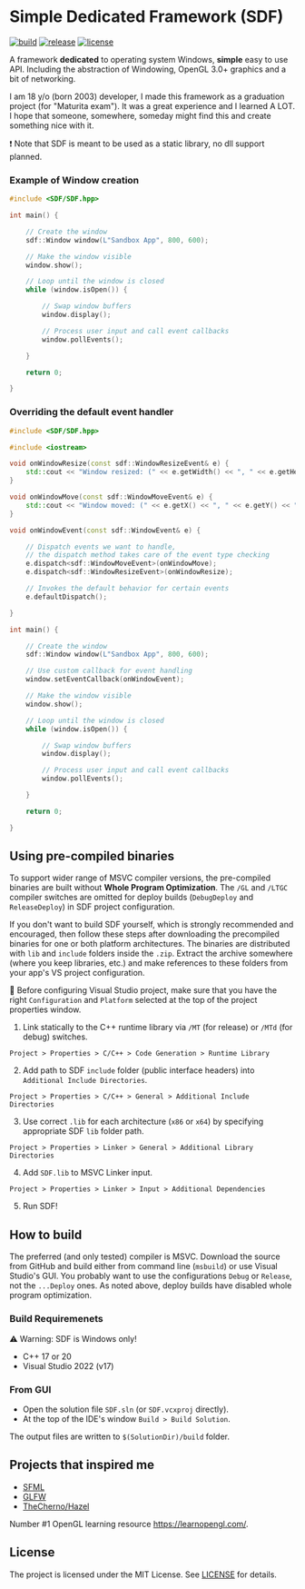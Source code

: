 # Simple Dedicated Framework (SDF)

[![build](https://github.com/Skulaurun/SDF/actions/workflows/msbuild.yml/badge.svg?branch=main)](https://github.com/Skulaurun/SDF/actions/workflows/msbuild.yml)
[![release](https://img.shields.io/github/v/release/Skulaurun/SDF)](https://github.com/Skulaurun/SDF/releases/latest)
[![license](https://img.shields.io/github/license/Skulaurun/SDF?color=blue)](https://github.com/Skulaurun/SDF/blob/main/LICENSE)

A framework **dedicated** to operating system Windows, **simple** easy to use API. Including the abstraction of Windowing, OpenGL 3.0+ graphics and a bit of networking.

I am 18 y/o (born 2003) developer, I made this framework as a graduation project (for "Maturita exam"). It was a great experience and I learned A LOT. I hope that someone, somewhere, someday might find this and create something nice with it.

❗ Note that SDF is meant to be used as a static library, no dll support planned.

### Example of Window creation
```cpp
#include <SDF/SDF.hpp>

int main() {

    // Create the window
    sdf::Window window(L"Sandbox App", 800, 600);

    // Make the window visible
    window.show();

    // Loop until the window is closed
    while (window.isOpen()) {

        // Swap window buffers
        window.display();

        // Process user input and call event callbacks
        window.pollEvents();

    }

    return 0;

}
```

### Overriding the default event handler
```cpp
#include <SDF/SDF.hpp>

#include <iostream>

void onWindowResize(const sdf::WindowResizeEvent& e) {
    std::cout << "Window resized: (" << e.getWidth() << ", " << e.getHeight() << ")\n";
}

void onWindowMove(const sdf::WindowMoveEvent& e) {
    std::cout << "Window moved: (" << e.getX() << ", " << e.getY() << ")\n";
}

void onWindowEvent(const sdf::WindowEvent& e) {

    // Dispatch events we want to handle,
    // the dispatch method takes care of the event type checking
    e.dispatch<sdf::WindowMoveEvent>(onWindowMove);
    e.dispatch<sdf::WindowResizeEvent>(onWindowResize);

    // Invokes the default behavior for certain events
    e.defaultDispatch();

}

int main() {

    // Create the window
    sdf::Window window(L"Sandbox App", 800, 600);

    // Use custom callback for event handling
    window.setEventCallback(onWindowEvent);

    // Make the window visible
    window.show();

    // Loop until the window is closed
    while (window.isOpen()) {

        // Swap window buffers
        window.display();

        // Process user input and call event callbacks
        window.pollEvents();

    }

    return 0;

}
```

## Using pre-compiled binaries

To support wider range of MSVC compiler versions, the pre-compiled binaries are built without **Whole Program Optimization**. The `/GL` and `/LTGC` compiler switches are omitted for deploy builds (`DebugDeploy` and `ReleaseDeploy`) in SDF project configuration.

If you don't want to build SDF yourself, which is strongly recommended and encouraged, then follow these steps after downloading the precompiled binaries for one or both platform architectures. The binaries are distributed with `lib` and `include` folders inside the `.zip`. Extract the archive somewhere (where you keep libraries, etc.) and make references to these folders from your app's VS project configuration.

📢 Before configuring Visual Studio project, make sure that you have the right `Configuration` and `Platform` selected at the top of the project properties window.

1. Link statically to the C++ runtime library via `/MT` (for release) or `/MTd` (for debug) switches.
```
Project > Properties > C/C++ > Code Generation > Runtime Library
```
2. Add path to SDF `include` folder (public interface headers) into `Additional Include Directories`.
```
Project > Properties > C/C++ > General > Additional Include Directories
```
3. Use correct `.lib` for each architecture (`x86` or `x64`) by specifying appropriate SDF `lib` folder path.
```
Project > Properties > Linker > General > Additional Library Directories
```
4. Add `SDF.lib` to MSVC Linker input.
```
Project > Properties > Linker > Input > Additional Dependencies
```
5. Run SDF!

## How to build

The preferred (and only tested) compiler is MSVC. Download the source from GitHub and build either from command line (`msbuild`) or use Visual Studio's GUI.
You probably want to use the configurations `Debug` or `Release`, not the `...Deploy` ones. As noted above, deploy builds have disabled whole program optimization.

### Build Requiremenets
⚠️ Warning: SDF is Windows only!
- C++ 17 or 20
- Visual Studio 2022 (v17)

### From GUI

- Open the solution file `SDF.sln` (or `SDF.vcxproj` directly).
- At the top of the IDE's window ```Build > Build Solution```.

The output files are written to `$(SolutionDir)/build` folder.

## Projects that inspired me

- [SFML](https://github.com/SFML/SFML)
- [GLFW](https://github.com/glfw/glfw)
- [TheCherno/Hazel](https://github.com/TheCherno/Hazel)

Number #1 OpenGL learning resource https://learnopengl.com/.

## License

The project is licensed under the MIT License. See [LICENSE](https://github.com/Skulaurun/SDF/blob/v1.0.0/LICENSE) for details.
